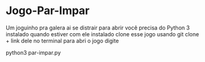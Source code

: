 # Jogo-Par-Impar
Um joguinho pra galera ai se distrair
para abrir você precisa do Python 3 instalado
quando estiver com ele instalado clone esse jogo usando git clone + link dele no terminal
para abri o jogo digite 

python3 par-impar.py
